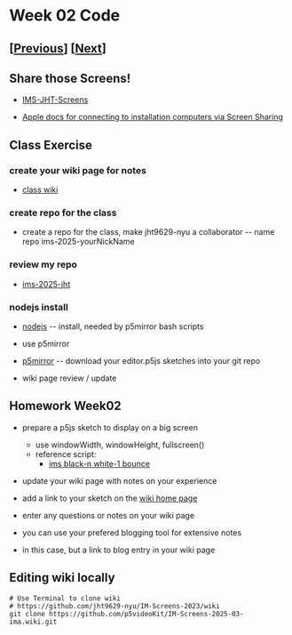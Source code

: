 # Week 02 Code

## [[Previous](./01_intro.md)] [[Next](./03_time.md)]

## Share those Screens!

- [IMS-JHT-Screens](https://docs.google.com/document/d/1XbKeQlDSPVh0-DACXFnACqyr3AC_mjU5gd40PQ97um8)

- [Apple docs for connecting to installation computers via Screen Sharing](https://support.apple.com/guide/mac-help/share-the-screen-of-another-mac-mh14066/mac)

<!-- ## Class Resources

- [nodejs](https://nodejs.org/en/download)
  -- install, needed by p5mirror bash scripts

- [p5mirror](https://github.com/molab-itp/p5mirror)
  - mirror your editor.p5js sketches into a git repo -->

<!-- - [p5VideoKit](https://github.com/molab-itp/p5videoKit)
  - a dashboard for mixing video in the browser.
- [p5moLibrary](https://github.com/molab-itp/p5moLibrary)
  - a p5js Library for cloud storage enhanced multi-device experiences
- [p5moExamples](https://github.com/molab-itp/p5moExamples)
  - p5js examples for p5moLibrary -->

<!-- ## p5moExamples demos -->

<!-- ## "POWER TO THE PEOPLE!" demo -->

<!-- ## skin-tone demo

- [skin-tone demo](https://jht1493.net/p5VideoKit/demo/index.html?u=12&d=settings/2022-skin-tone/skin-tone-main-qr.json) -->

## Class Exercise

### create your wiki page for notes

- [class wiki](https://github.com/p5videoKit/IM-Screens-2025-03-ima/wiki)

### create repo for the class

- create a repo for the class, make jht9629-nyu a collaborator
  -- name repo ims-2025-yourNickName

### review my repo

- [ims-2025-jht](https://github.com/jht9629-nyu/ims-2025-jht)

### nodejs install

- [nodejs](https://nodejs.org/en/download)
  -- install, needed by p5mirror bash scripts

- use p5mirror
- [p5mirror](https://github.com/molab-itp/p5mirror)
  -- download your editor.p5js sketches into your git repo

- wiki page review / update

## Homework Week02

- prepare a p5js sketch to display on a big screen

  - use windowWidth, windowHeight, fullscreen()
  - reference script:
    - [ims black-n white-1 bounce](https://editor.p5js.org/jht9629-nyu/sketches/Mpgun-Kti)

- update your wiki page with notes on your experience

- add a link to your sketch on the [wiki home page](https://github.com/p5videoKit/IM-Screens-2025-03-ima/wiki#week-02-homework)

- enter any questions or notes on your wiki page
- you can use your prefered blogging tool for extensive notes
- in this case, but a link to blog entry in your wiki page

## Editing wiki locally

```
# Use Terminal to clone wiki
# https://github.com/jht9629-nyu/IM-Screens-2023/wiki
git clone https://github.com/p5videoKit/IM-Screens-2025-03-ima.wiki.git
```
